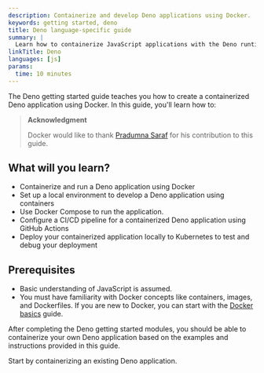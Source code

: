 ```yaml
---
description: Containerize and develop Deno applications using Docker.
keywords: getting started, deno
title: Deno language-specific guide
summary: |
  Learn how to containerize JavaScript applications with the Deno runtime using Docker.
linkTitle: Deno
languages: [js]
params:
  time: 10 minutes
---
```


The Deno getting started guide teaches you how to create a containerized Deno application using Docker. In this guide, you'll learn how to:

> **Acknowledgment**
>
> Docker would like to thank [Pradumna Saraf](https://twitter.com/pradumna_saraf) for his contribution to this guide.

## What will you learn?

* Containerize and run a Deno application using Docker
* Set up a local environment to develop a Deno application using containers
* Use Docker Compose to run the application.
* Configure a CI/CD pipeline for a containerized Deno application using GitHub Actions
* Deploy your containerized application locally to Kubernetes to test and debug your deployment

## Prerequisites

- Basic understanding of JavaScript is assumed.
- You must have familiarity with Docker concepts like containers, images, and Dockerfiles. If you are new to Docker, you can start with the [Docker basics](/get-started/docker-concepts/the-basics/what-is-a-container.md) guide.

After completing the Deno getting started modules, you should be able to containerize your own Deno application based on the examples and instructions provided in this guide.

Start by containerizing an existing Deno application.
